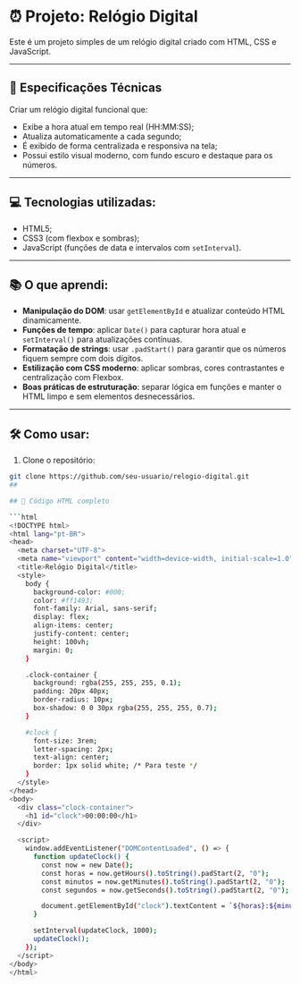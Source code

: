 # ⏰ Projeto: Relógio Digital

Este é um projeto simples de um relógio digital criado com HTML, CSS e JavaScript.

---

## 🧾 Especificações Técnicas

Criar um relógio digital funcional que:

- Exibe a hora atual em tempo real (HH:MM:SS);
- Atualiza automaticamente a cada segundo;
- É exibido de forma centralizada e responsiva na tela;
- Possui estilo visual moderno, com fundo escuro e destaque para os números.

---

## 💻 Tecnologias utilizadas:

- HTML5;
- CSS3 (com flexbox e sombras);
- JavaScript (funções de data e intervalos com `setInterval`).

---

## 📚 O que aprendi:

- **Manipulação do DOM**: usar `getElementById` e atualizar conteúdo HTML dinamicamente.
- **Funções de tempo**: aplicar `Date()` para capturar hora atual e `setInterval()` para atualizações contínuas.
- **Formatação de strings**: usar `.padStart()` para garantir que os números fiquem sempre com dois dígitos.
- **Estilização com CSS moderno**: aplicar sombras, cores contrastantes e centralização com Flexbox.
- **Boas práticas de estruturação**: separar lógica em funções e manter o HTML limpo e sem elementos desnecessários.

---

## 🛠️ Como usar:

1. Clone o repositório:
```bash
git clone https://github.com/seu-usuario/relogio-digital.git
##

## 🧾 Código HTML completo

```html
<!DOCTYPE html>
<html lang="pt-BR">
<head>
  <meta charset="UTF-8">
  <meta name="viewport" content="width=device-width, initial-scale=1.0">
  <title>Relógio Digital</title>
  <style>
    body {
      background-color: #000;
      color: #ff1493;
      font-family: Arial, sans-serif;
      display: flex;
      align-items: center;
      justify-content: center;
      height: 100vh;
      margin: 0;
    }

    .clock-container {
      background: rgba(255, 255, 255, 0.1);
      padding: 20px 40px;
      border-radius: 10px;
      box-shadow: 0 0 30px rgba(255, 255, 255, 0.7);
    }

    #clock {
      font-size: 3rem;
      letter-spacing: 2px;
      text-align: center;
      border: 1px solid white; /* Para teste */
    }
  </style>
</head>
<body>
  <div class="clock-container">
    <h1 id="clock">00:00:00</h1>
  </div>

  <script>
    window.addEventListener("DOMContentLoaded", () => {
      function updateClock() {
        const now = new Date();
        const horas = now.getHours().toString().padStart(2, "0");
        const minutos = now.getMinutes().toString().padStart(2, "0");
        const segundos = now.getSeconds().toString().padStart(2, "0");

        document.getElementById("clock").textContent = `${horas}:${minutos}:${segundos}`;
      }

      setInterval(updateClock, 1000);
      updateClock();
    });
  </script>
</body>
</html>
